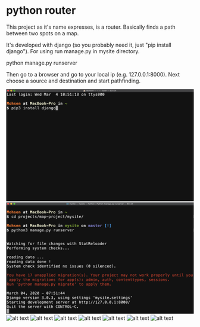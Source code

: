 # python router
This project as it's name expresses, is a router. Basically finds a path
between two spots on a map.

It's developed with django (so you probably need it, just "pip install django").
For using run manage.py in mysite directory.

python manage.py runserver

Then go to a browser and go to your local ip (e.g. 127.0.0.1:8000).
Next choose a source and destination and start pathfinding.
<!-- https://github.com/mohsenbeygi/map-project/tree/master/mysite

![alt text](https://raw.githubusercontent.com/username/projectname/branch/path/to/img.png)           -->

![alt text](https://raw.githubusercontent.com/mohsenbeygi/map-project/master/tutorial/1a.png)
![alt text](https://raw.githubusercontent.com/mohsenbeygi/map-project/master/tutorial/2a.png)
![alt text](https://raw.githubusercontent.com/mohsenbeygi/map-project/master/tutorial/3a.png)
![alt text](https://raw.githubusercontent.com/mohsenbeygi/map-project/master/tutorial/1b.png)
![alt text](https://raw.githubusercontent.com/mohsenbeygi/map-project/master/tutorial/2b.png)
![alt text](https://raw.githubusercontent.com/mohsenbeygi/map-project/master/tutorial/3b.png)
![alt text](https://raw.githubusercontent.com/mohsenbeygi/map-project/master/tutorial/4b.png)
![alt text](https://raw.githubusercontent.com/mohsenbeygi/map-project/master/tutorial/5b.png)
![alt text](https://raw.githubusercontent.com/mohsenbeygi/map-project/master/tutorial/6b.png)
